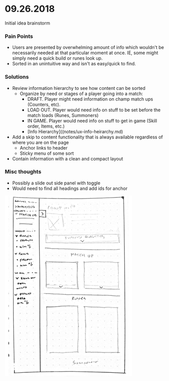 # 09.26.2018

Initial idea brainstorm

### Pain Points

* Users are presented by overwhelming amount of info which wouldn't be necessarily needed at that particular moment at once. IE, some might simply need a quick build or runes look up.
* Sorted in an unintuitive way and isn't as easy/quick to find.

### Solutions

* Review information hierarchy to see how content can be sorted
    - Organize by need or stages of a player going into a match:
        - DRAFT. Player might need information on champ match ups (Counters, etc).
        - LOAD OUT. Player would need info on stuff to be set before the match loads (Runes, Summoners)
        - IN GAME. Player would need info on stuff to get in game (Skill order, Items, etc.)
        - [Info Hierarchy]((notes/ux-info-heirarchy.md)
* Add a skip to content functionality that is always available regardless of where you are on the page
    - Anchor links to header
    - Sticky menu of some sort
* Contain information with a clean and compact layout

### Misc thoughts

* Possibly a slide out side panel with toggle
* Would need to find all headings and add ids for anchor

![Rough sketch](notes/ux-draft.png)
